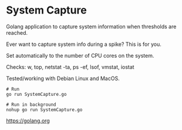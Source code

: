 # System Capture

Golang application to capture system information when thresholds are reached.

Ever want to capture system info during a spike? This is for you.

Set automatically to the number of CPU cores on the system.

Checks: w, top, netstat -ta, ps -ef, lsof, vmstat, iostat

Tested/working with Debian Linux and MacOS.

```
# Run
go run SystemCapture.go

# Run in background
nohup go run SystemCapture.go
```

https://golang.org
